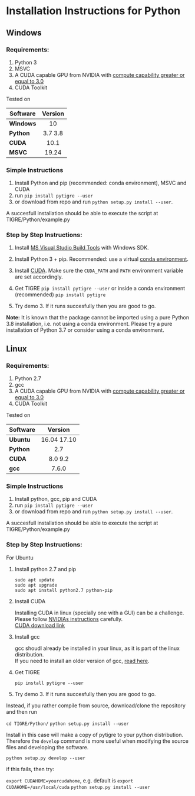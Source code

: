 Installation Instructions for Python
======

## Windows

### Requirements:

1. Python 3
2. MSVC
3. A CUDA capable GPU from NVIDIA with [compute capability greater or equal to 3.0](https://en.wikipedia.org/wiki/CUDA#GPUs_supported)
4. CUDA Toolkit

Tested on

| Software        | Version           | 
| ------------- |:-------------:|
|**Windows**| 10 |
|**Python**| 3.7 3.8 |
|**CUDA**| 10.1 |
|**MSVC**| 19.24 |

### Simple Instructions

1. Install Python and pip (recommended: conda environment), MSVC and CUDA
2. run `pip install pytigre --user`
3. or download from repo and run `python setup.py install --user`.

A succesfull installation should be able to execute the script at TIGRE/Python/example.py

###  Step by Step Instructions:

1. Install [MS Visual Studio Build Tools](https://visualstudio.microsoft.com/downloads/) with Windows SDK.

2. Install Python 3 + pip. Recommended: use a virtual [conda environment](https://www.anaconda.com/).

3. Install [CUDA](https://developer.nvidia.com/cuda-downloads). Make sure the `CUDA_PATH` and
      `PATH` environment variable are set accordingly.
   
4. Get TIGRE
	```pip install pytigre --user```
	or inside a conda environment (recommended)
	```pip install pytigre```
	
5. Try demo 3. If it runs succesfully then you are good to go.

**Note:** It is known that the package cannot be imported using a pure Python 3.8 installation, i.e.
not using a conda environment. Please try a pure installation of Python 3.7 or consider using a
conda environment.

## Linux

### Requirements:

1. Python 2.7
2. gcc
3. A CUDA capable GPU from NVIDIA with [compute capability greater or equal to 3.0](https://en.wikipedia.org/wiki/CUDA#GPUs_supported)
4. CUDA Toolkit


Tested on

| Software        | Version           | 
| ------------- |:-------------:|
|**Ubuntu**| 16.04 17.10|
|**Python**| 2.7 |
|**CUDA**| 8.0 9.2 |
|**gcc**|  7.6.0|

### Simple Instructions

1. Install python, gcc, pip and CUDA
2. run `pip install pytigre --user`
3. or download from repo and run `python setup.py install --user`. 

A succesfull installation should be able to execute the script at TIGRE/Python/example.py


###  Step by Step Instructions:

For Ubuntu

1. Install python 2.7 and pip

	```
	sudo apt update
	sudo apt upgrade
	sudo apt install python2.7 python-pip
	```
	
2. Install CUDA

   Installing CUDA in linux (specially one with a GUI) can be a challenge. Please follow [NVIDIAs instructions](https://developer.download.nvidia.com/compute/cuda/10.0/Prod/docs/sidebar/CUDA_Installation_Guide_Linux.pdf) carefully.\
   [CUDA download link](https://developer.nvidia.com/cuda-downloads)

3. Install gcc 

   gcc shoudl already be installed in your linux, as it is part of the linux distribution.\
   If you need to install an older version of gcc, [read here](https://askubuntu.com/questions/923337/installing-an-older-gcc-version3-4-3-on-ubuntu-14-04-currently-4-8-installed).
   
4. Get TIGRE
    
	`pip install pytigre --user` 
	
6. Try demo 3. If it runs succesfully then you are good to go. 

Instead, if you rather compile from source, download/clone the repository and then run 

`cd TIGRE/Python/` 
`python setup.py install --user`

Install in this case will make a copy of pytigre to your python distribution. Therefore the `develop` command is more useful when modifying the source files and developing the software. 

`python setup.py develop --user`
	
if this fails, then try:
	
`export CUDAHOME=yourcudahome`, e.g. default is `export CUDAHOME=/usr/local/cuda`
`python setup.py install --user`
	
	
